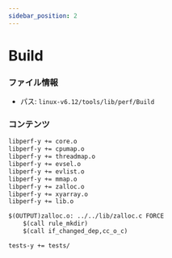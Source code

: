 ```yaml
---
sidebar_position: 2
---
```

# Build

### ファイル情報

- パス: `linux-v6.12/tools/lib/perf/Build`

### コンテンツ

```txt
libperf-y += core.o
libperf-y += cpumap.o
libperf-y += threadmap.o
libperf-y += evsel.o
libperf-y += evlist.o
libperf-y += mmap.o
libperf-y += zalloc.o
libperf-y += xyarray.o
libperf-y += lib.o

$(OUTPUT)zalloc.o: ../../lib/zalloc.c FORCE
	$(call rule_mkdir)
	$(call if_changed_dep,cc_o_c)

tests-y += tests/

```
